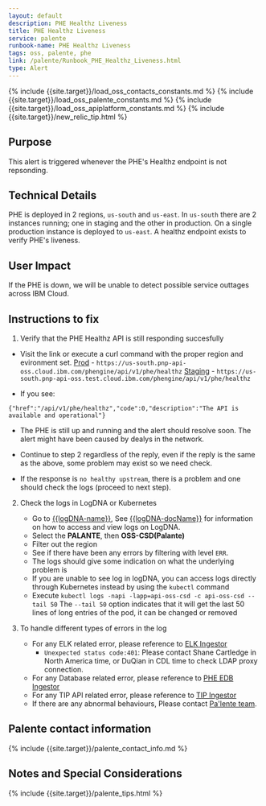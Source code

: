 ```yaml
---
layout: default
description: PHE Healthz Liveness
title: PHE Healthz Liveness
service: palente
runbook-name: PHE Healthz Liveness
tags: oss, palente, phe
link: /palente/Runbook_PHE_Healthz_Liveness.html
type: Alert
---
```


{% include {{site.target}}/load_oss_contacts_constants.md %}
{% include {{site.target}}/load_oss_palente_constants.md %}
{% include {{site.target}}/load_oss_apiplatform_constants.md %}
{% include {{site.target}}/new_relic_tip.html %}

## Purpose
This alert is triggered whenever the PHE's Healthz endpoint is not repsonding.

## Technical Details
PHE is deployed in 2 regions, `us-south` and `us-east`. In `us-south` there are 2 instances running; one in staging and the other in production. On a single production instance is deployed to `us-east`. A healthz endpoint exists to verify PHE's liveness.


## User Impact
If the PHE is down, we will be unable to detect possible service outtages across IBM Cloud.


## Instructions to fix
1. Verify that the PHE Healthz API is still responding succesfully 
- Visit the link or execute a curl command with the proper region and evironment set.
[Prod](https://us-south.pnp-api-oss.cloud.ibm.com/phengine/api/v1/phe/healthz) - `https://us-south.pnp-api-oss.cloud.ibm.com/phengine/api/v1/phe/healthz` 
[Staging](https://us-south.pnp-api-oss.test.cloud.ibm.com/phengine/api/v1/phe/healthz) - `https://us-south.pnp-api-oss.test.cloud.ibm.com/phengine/api/v1/phe/healthz`

- If you see:
```
{"href":"/api/v1/phe/healthz","code":0,"description":"The API is available and operational"}
```
- The PHE is still up and running and the alert should resolve soon. The alert might have been caused by dealys in the network. 
- Continue to step 2 regardless of the reply, even if the reply is the same as the above, some problem may exist so we need check.

- If the response is `no healthy upstream`, there is a problem and one should check the logs (proceed to next step).

2. Check the logs in LogDNA or Kubernetes
    - Go to [{{logDNA-name}}]({{logDNA-link}}), See [{{logDNA-docName}}]({{logDNA-docRepo}}) for information on how to access and view logs on LogDNA.
    - Select the **PALANTE**, then **OSS-CSD(Palante)**
    - Filter out the region
    - See if there have been any errors by filtering with level `ERR`.
    - The logs should give some indication on what the underlying problem is
    - If you are unable to see log in logDNA, you can access logs directly through Kubernetes instead by using the `kubectl` command
    - Execute `kubectl logs -napi -lapp=api-oss-csd -c api-oss-csd --tail 50`
    The `--tail 50` option indicates that it will get the last 50 lines of long entries of the pod, it can be changed or removed

3. To handle different types of errors in the log
    - For any ELK related error, please reference to [ELK Ingestor]({{site.baseurl}}/docs/runbooks/palente/Runbook_PHE_ELK_Ingestor.html)
        - `Unexpected status code:401`: Please contact Shane Cartledge in North America time, or DuQian in CDL time to check LDAP proxy connection.
    - For any Database related error, please reference to [PHE EDB Ingestor]({{site.baseurl}}/docs/runbooks/palente/Runbook_PHE_EDB_Ingestor.html)
    - For any TIP API related error, please reference to [TIP Ingestor]({{site.baseurl}}/docs/runbooks/palente/Runbook_PHE_TIP_Ingestor.html)
    - If there are any abnormal behaviours, Please contact [Pa'lente team](#palente-contact-information).

## Palente contact information

{% include {{site.target}}/palente_contact_info.md %}


## Notes and Special Considerations
{% include {{site.target}}/palente_tips.html %}




